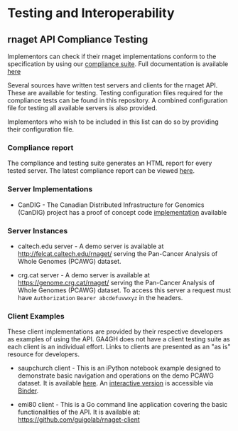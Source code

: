 
# Testing and Interoperability

## rnaget API Compliance Testing

Implementors can check if their rnaget implementations conform to the specification by using our [compliance suite](https://github.com/ga4gh-rnaseq/rnaget-compliance-suite).  Full documentation is available [here](https://rnaget-compliance-suite.readthedocs.io/en/latest/)

Several sources have written test servers and clients for the rnaget API.  These are available for testing.  Testing configuration files required for the compliance tests can be found in this repository.  A combined configuration file for testing all available servers is also provided.

Implementors who wish to be included in this list can do so by providing their configuration file.

### Compliance report

The compliance and testing suite generates an HTML report for every tested server.  The latest compliance report can be viewed [here](https://ga4gh-rnaseq.github.io/rnaget-compliance-suite/report/).

### Server Implementations

* CanDIG - The Canadian Distributed Infrastructure for Genomics (CanDIG) project has a proof of concept code [implementation](https://github.com/CanDIG/rnaget_service) available

### Server Instances

* caltech.edu server - A demo server is available at http://felcat.caltech.edu/rnaget/ serving the Pan-Cancer Analysis of Whole Genomes (PCAWG) dataset.

* crg.cat server - A demo server is available at https://genome.crg.cat/rnaget/ serving the Pan-Cancer Analysis of Whole Genomes (PCAWG) dataset.  To access this server a request must have `Authorization` `Bearer abcdefuvwxyz` in the headers.


### Client Examples

These client implementations are provided by their respective developers as examples of using the API.  GA4GH does not have a client testing suite as each client is an individual effort.  Links to clients are presented as an "as is" resource for developers.

* saupchurch client - This is an iPython notebook example designed to demonstrate basic navigation and operations on the demo PCAWG dataset.  It is available [here](https://github.com/saupchurch/bioinformatics-tools/blob/master/GA4GH-rnaget-API-examples.ipynb).  An [interactive version](https://gke.mybinder.org/v2/gh/saupchurch/bioinformatics-tools/master) is accessible via [Binder](https://gke.mybinder.org).

* emi80 client - This is a Go command line application covering the basic functionalities of the API. It is available at: https://github.com/guigolab/rnaget-client

